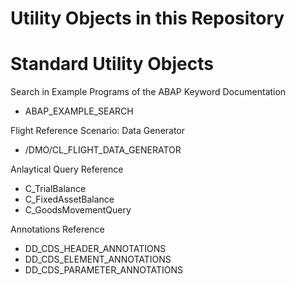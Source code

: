 # Utility Objects in this Repository

# Standard Utility Objects

Search in Example Programs of the ABAP Keyword Documentation
- ABAP_EXAMPLE_SEARCH

Flight Reference Scenario: Data Generator
- /DMO/CL_FLIGHT_DATA_GENERATOR

Anlaytical Query Reference
- C_TrialBalance
- C_FixedAssetBalance
- C_GoodsMovementQuery

Annotations Reference
- DD_CDS_HEADER_ANNOTATIONS
- DD_CDS_ELEMENT_ANNOTATIONS
- DD_CDS_PARAMETER_ANNOTATIONS
